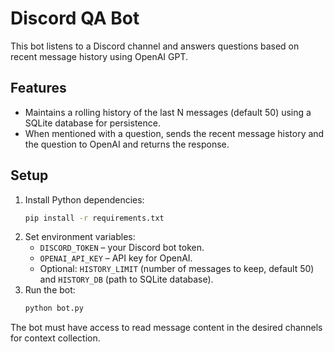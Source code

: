 # Discord QA Bot

This bot listens to a Discord channel and answers questions based on recent message history using OpenAI GPT.

## Features

- Maintains a rolling history of the last N messages (default 50) using a SQLite database for persistence.
- When mentioned with a question, sends the recent message history and the question to OpenAI and returns the response.

## Setup

1. Install Python dependencies:
   ```bash
   pip install -r requirements.txt
   ```
2. Set environment variables:
   - `DISCORD_TOKEN` – your Discord bot token.
   - `OPENAI_API_KEY` – API key for OpenAI.
   - Optional: `HISTORY_LIMIT` (number of messages to keep, default 50) and `HISTORY_DB` (path to SQLite database).
3. Run the bot:
   ```bash
   python bot.py
   ```

The bot must have access to read message content in the desired channels for context collection.
